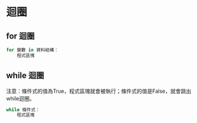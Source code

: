 # 迴圈

## for 迴圈

```python
for 變數 in 資料結構：
    程式區塊
```

## while 迴圈

注意：條件式的值為True，程式區塊就會被執行；條件式的值是False，就會跳出while迴圈。

```python
while 條件式：
    程式區塊
```